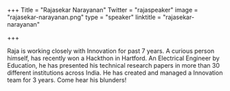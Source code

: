 +++
Title = "Rajasekar Narayanan"
Twitter = "rajaspeaker"
image = "rajasekar-narayanan.png"
type = "speaker"
linktitle = "rajasekar-narayanan"

+++

Raja is working closely with Innovation for past 7 years. A curious person himself, has recently won a Hackthon in Hartford. An Electrical Engineer by Education, he has presented his technical research papers in more than 30 different institutions across India. He has created and managed a Innovation team for 3 years. Come hear his blunders!
